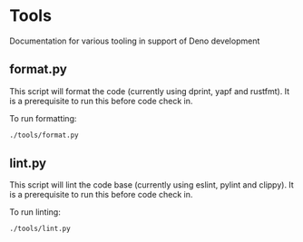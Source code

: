# Tools

Documentation for various tooling in support of Deno development

## format.py

This script will format the code (currently using dprint, yapf and rustfmt). It
is a prerequisite to run this before code check in.

To run formatting:

```bash
./tools/format.py
```

## lint.py

This script will lint the code base (currently using eslint, pylint and clippy).
It is a prerequisite to run this before code check in.

To run linting:

```bash
./tools/lint.py
```
